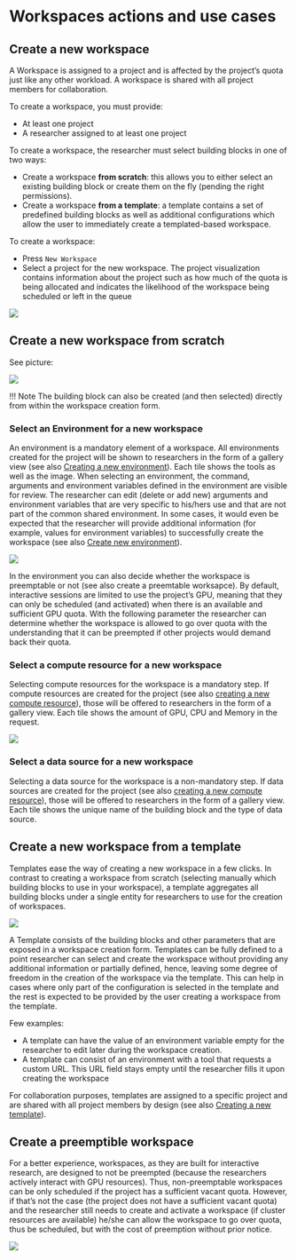 
# Workspaces actions and use cases

## Create a new workspace
A Workspace is assigned to a project and is affected by the project’s quota just like any other workload. A workspace is shared with all project members for collaboration.

To create a workspace, you must provide:

* At least one project 
* A researcher assigned to at least one project


To create a workspace, the researcher must select building blocks  in one of two ways:

* Create a workspace __from scratch__:  this allows you to either select an existing building block or create them on the fly (pending the right permissions).
* Create a workspace __from a template__: a template contains a set of predefined building blocks as well as additional configurations which allow the user to immediately create a templated-based workspace.

To create a workspace:

* Press `New Workspace` 
* Select a project for the new workspace. The project visualization contains information about the project such as how much of the quota is being allocated and indicates the likelihood of the workspace being scheduled or left in the queue

![](img/proj-select.png)

## Create a new workspace from scratch

See picture:

![](img/proj-create.png)

!!! Note
    The building block can also be created (and then selected) directly from within the workspace creation form.

### Select an Environment for a new workspace

An environment is a mandatory element of a workspace. All environments created for the project will be shown to researchers in the form of a gallery view (see also [Creating a new environment](#xxx)). Each tile shows the tools as well as the image. When selecting an environment, the command, arguments and environment variables defined in the environment are visible for review. The researcher can edit (delete or add new) arguments and environment variables that are very specific to his/hers use and that are not part of the common shared environment. In some cases, it would even be expected that the researcher will provide additional information (for example, values for environment variables) to successfully create the workspace (see also [Create new environment](#xxx)).

![](img/env-var.png)


In the environment you can also decide whether the workspace is preemptable or not (see also create a preemtable worksapce). By default, interactive sessions are limited to use the project’s GPU, meaning that they can only be scheduled (and activated) when there is an available and sufficient GPU quota.  With the following parameter the researcher can determine whether the workspace is allowed to go over quota with the understanding that it can be preempted if other projects would demand back their quota.

### Select a compute resource for a new workspace

Selecting compute resources for the workspace is a mandatory step. If compute resources are created for the project (see also [creating a new compute resource](#xxx)), those will be offered to researchers in the form of a gallery view. Each tile shows the amount of GPU, CPU and Memory in the request.


![](img/select-cr.png)

### Select a data source for a new workspace

Selecting a data source for the workspace is a non-mandatory step. If data sources are created for the project (see also [creating a new compute resource](#xxx)), those will be offered to researchers in the form of a gallery view. Each tile shows the unique name of the building block and the type of data source.


## Create a new workspace from a template

Templates ease the way of creating a new workspace in a few clicks. In contrast to creating a workspace from scratch (selecting manually which building blocks to use in your workspace), a template aggregates all building blocks under a single entity for researchers to use for the creation of workspaces.

![](img/proj-create.png)


A Template consists of the building blocks and other parameters that are exposed in a workspace creation form. Templates can be fully defined to a point researcher can select and create the workspace without providing any additional information or partially defined, hence, leaving some degree of freedom in the creation of the workspace via the template. This can help in cases where only part of the configuration is selected in the template and the rest is expected to be provided by the user creating a workspace from the template. 

Few examples: 

* A template can have the value of an environment variable empty for the researcher to edit later during the workspace creation.
* A template can consist of an environment with a tool that requests a custom URL. This URL field stays empty until the researcher fills it upon creating the workspace

For collaboration purposes, templates are assigned to a specific project and are shared with all project members by design (see also [Creating a new template](#xxx)).

## Create a preemptible workspace

For a better experience, workspaces, as they are built for interactive research, are designed to not be preempted (because the researchers actively interact with GPU resources). Thus, non-preemptable workspaces can be only scheduled if the project has a sufficient vacant quota. However, if that’s not the case (the project does not have a sufficient vacant quota) and the researcher still needs to create and activate a workspace (if cluster resources are available) he/she can allow the workspace to go over quota, thus be scheduled, but with the cost of preemption without prior notice.

![](img/preempt-toggle.png)

